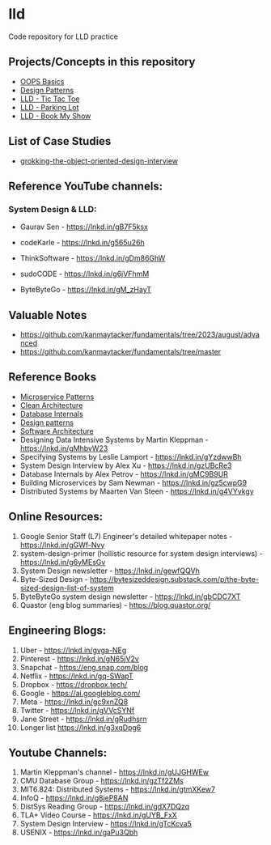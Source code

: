 # lld
Code repository for LLD practice


## Projects/Concepts in this repository

* [OOPS Basics](./src/main/java/basics)
* [Design Patterns](./src/main/java/design/patterns)
* [LLD - Tic Tac Toe](./src/main/java/tictactoe)
* [LLD - Parking Lot](./src/main/java/parkinglot)
* [LLD - Book My Show](https://github.com/ranchauh/book-my-show)


## List of Case Studies

* [grokking-the-object-oriented-design-interview](https://github.com/tssovi/grokking-the-object-oriented-design-interview/tree/master/object-oriented-design-case-studies)

## Reference YouTube channels:

### System Design & LLD:

* Gaurav Sen - https://lnkd.in/gB7F5ksx

* codeKarle - https://lnkd.in/g565u26h

* ThinkSoftware - https://lnkd.in/gDm86GhW

* sudoCODE - https://lnkd.in/g6jVFhmM

* ByteByteGo - https://lnkd.in/gM_zHayT



## Valuable Notes

* https://github.com/kanmaytacker/fundamentals/tree/2023/august/advanced
* https://github.com/kanmaytacker/fundamentals/tree/master

## Reference Books

* [Microservice Patterns](https://www.amazon.in/Microservice-Patterns-examples-Chris-Richardson/dp/1617294543)
* [Clean Architecture](https://www.amazon.in/Clean-Architecture-Craftsmans-Software-Structure/dp/0134494164)
* [Database Internals](https://www.amazon.in/Database-Internals-Deep-Distributed-Systems-ebook/dp/B07XW76VHZ)
* [Design patterns](https://www.amazon.in/Head-First-Design-Patterns-Object-Oriented/dp/9385889753/ref=tmm_pap_swatch_0?_encoding=UTF8&qid=1703131766&sr=1-1)
* [Software Architecture](https://www.amazon.in/Software-Architecture-Modern-Tradeoff-Analysis/dp/1492086894)
* Designing Data Intensive Systems by Martin Kleppman - https://lnkd.in/gMhbvW23
* Specifying Systems by Leslie Lamport - https://lnkd.in/gYzdwwBh
* System Design Interview by Alex Xu - https://lnkd.in/gzUBcRe3
* Database Internals by Alex Petrov - https://lnkd.in/gMC9B9UR
* Building Microservices by Sam Newman - https://lnkd.in/gz5cwpG9
* Distributed Systems by Maarten Van Steen - https://lnkd.in/g4VYvkgy

## Online Resources:
1. Google Senior Staff (L7) Engineer's detailed whitepaper notes - https://lnkd.in/gGWf-Nvy
2. system-design-primer (hollistic resource for system design interviews) - https://lnkd.in/g6yMEsGv
3. System Design newsletter - https://lnkd.in/gewfQQVh
4. Byte-Sized Design - https://bytesizeddesign.substack.com/p/the-byte-sized-design-list-of-system
5. ByteByteGo system design newsletter - https://lnkd.in/gbCDC7XT
6. Quastor (eng blog summaries) - https://blog.quastor.org/

## Engineering Blogs:
1. Uber - https://lnkd.in/gvga-NEg
2. Pinterest - https://lnkd.in/gN65jV2v
3. Snapchat - https://eng.snap.com/blog
4. Netflix - https://lnkd.in/gq-SWapT
5. Dropbox - https://dropbox.tech/
6. Google - https://ai.googleblog.com/
7. Meta - https://lnkd.in/gc9xnZQ8
8. Twitter - https://lnkd.in/gVVcSYNf
9. Jane Street - https://lnkd.in/gRudhsrn
10. Longer list https://lnkd.in/g3xqDpg6

## Youtube Channels:
1. Martin Kleppman's channel - https://lnkd.in/gUJGHWEw
2. CMU Database Group - https://lnkd.in/gzTf2ZMs
3. MIT6.824: Distributed Systems - https://lnkd.in/gtmXKew7
4. InfoQ - https://lnkd.in/g8jeP8AN
5. DistSys Reading Group - https://lnkd.in/gdX7DQzq
6. TLA+ Video Course - https://lnkd.in/gUYB_FxX
7. System Design Interview - https://lnkd.in/gTcKcva5
8. USENIX - https://lnkd.in/gaPu3Qbh
